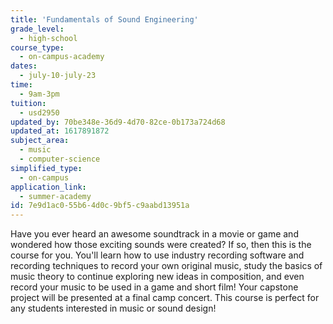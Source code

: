 ```yaml
---
title: 'Fundamentals of Sound Engineering'
grade_level:
  - high-school
course_type:
  - on-campus-academy
dates:
  - july-10-july-23
time:
  - 9am-3pm
tuition:
  - usd2950
updated_by: 70be348e-36d9-4d70-82ce-0b173a724d68
updated_at: 1617891872
subject_area:
  - music
  - computer-science
simplified_type:
  - on-campus
application_link:
  - summer-academy
id: 7e9d1ac0-55b6-4d0c-9bf5-c9aabd13951a
---
```

Have you ever heard an awesome soundtrack in a movie or game and wondered how those exciting sounds were created? If so, then this is the course for you. You'll learn how to use industry recording software and recording techniques to record your own original music, study the basics of music theory to continue exploring new ideas in composition, and even record your music to be used in a game and short film! Your capstone project will be presented at a final camp concert. This course is perfect for any students interested in music or sound design!